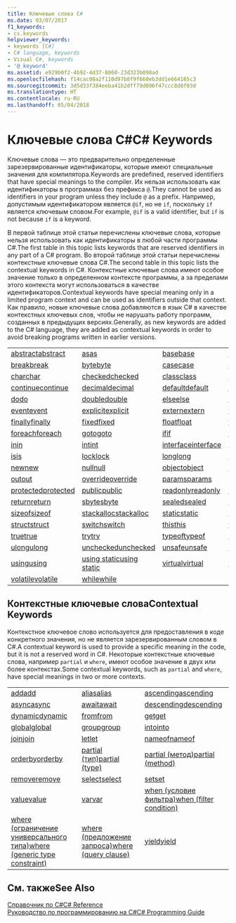 ```yaml
---
title: Ключевые слова C#
ms.date: 03/07/2017
f1_keywords:
- cs.keywords
helpviewer_keywords:
- keywords [C#]
- C# language, keywords
- Visual C#, keywords
- '@ keyword'
ms.assetid: e929b0f2-4b92-4d37-8060-23d323b098ad
ms.openlocfilehash: f14cac08a2f110d97b8f9f660eb3dd1e664165c3
ms.sourcegitcommit: 3d5d33f384eeba41b2dff79d096f47ccc8d8f03d
ms.translationtype: HT
ms.contentlocale: ru-RU
ms.lasthandoff: 05/04/2018
---
```

# <a name="c-keywords"></a><span data-ttu-id="5e038-102">Ключевые слова C#</span><span class="sxs-lookup"><span data-stu-id="5e038-102">C# Keywords</span></span>
<span data-ttu-id="5e038-103">Ключевые слова — это предварительно определенные зарезервированные идентификаторы, которые имеют специальные значения для компилятора.</span><span class="sxs-lookup"><span data-stu-id="5e038-103">Keywords are predefined, reserved identifiers that have special meanings to the compiler.</span></span> <span data-ttu-id="5e038-104">Их нельзя использовать как идентификаторы в программах без префикса `@`.</span><span class="sxs-lookup"><span data-stu-id="5e038-104">They cannot be used as identifiers in your program unless they include `@` as a prefix.</span></span> <span data-ttu-id="5e038-105">Например, допустимым идентификатором является `@if`, но не `if`, поскольку `if` является ключевым словом.</span><span class="sxs-lookup"><span data-stu-id="5e038-105">For example, `@if` is a valid identifier, but `if` is not because `if` is a keyword.</span></span>  
  
 <span data-ttu-id="5e038-106">В первой таблице этой статьи перечислены ключевые слова, которые нельзя использовать как идентификаторы в любой части программы C#.</span><span class="sxs-lookup"><span data-stu-id="5e038-106">The first table in this topic lists keywords that are reserved identifiers in any part of a C# program.</span></span> <span data-ttu-id="5e038-107">Во второй таблице этой статьи перечислены контекстные ключевые слова C#.</span><span class="sxs-lookup"><span data-stu-id="5e038-107">The second table in this topic lists the contextual keywords in C#.</span></span> <span data-ttu-id="5e038-108">Контекстные ключевые слова имеют особое значение только в определенном контексте программы, а за пределами этого контекста могут использоваться в качестве идентификаторов.</span><span class="sxs-lookup"><span data-stu-id="5e038-108">Contextual keywords have special meaning only in a limited program context and can be used as identifiers outside that context.</span></span> <span data-ttu-id="5e038-109">Как правило, новые ключевые слова добавляются в язык C# в качестве контекстных ключевых слов, чтобы не нарушать работу программ, созданных в предыдущих версиях.</span><span class="sxs-lookup"><span data-stu-id="5e038-109">Generally, as new keywords are added to the C# language, they are added as contextual keywords in order to avoid breaking programs written in earlier versions.</span></span>  
  
|||||  
|---|---|---|---|  
|[<span data-ttu-id="5e038-110">abstract</span><span class="sxs-lookup"><span data-stu-id="5e038-110">abstract</span></span>](../../../csharp/language-reference/keywords/abstract.md)|[<span data-ttu-id="5e038-111">as</span><span class="sxs-lookup"><span data-stu-id="5e038-111">as</span></span>](../../../csharp/language-reference/keywords/as.md)|[<span data-ttu-id="5e038-112">base</span><span class="sxs-lookup"><span data-stu-id="5e038-112">base</span></span>](../../../csharp/language-reference/keywords/base.md)|[<span data-ttu-id="5e038-113">bool</span><span class="sxs-lookup"><span data-stu-id="5e038-113">bool</span></span>](../../../csharp/language-reference/keywords/bool.md)|  
|[<span data-ttu-id="5e038-114">break</span><span class="sxs-lookup"><span data-stu-id="5e038-114">break</span></span>](../../../csharp/language-reference/keywords/break.md)|[<span data-ttu-id="5e038-115">byte</span><span class="sxs-lookup"><span data-stu-id="5e038-115">byte</span></span>](../../../csharp/language-reference/keywords/byte.md)|[<span data-ttu-id="5e038-116">case</span><span class="sxs-lookup"><span data-stu-id="5e038-116">case</span></span>](../../../csharp/language-reference/keywords/switch.md)|[<span data-ttu-id="5e038-117">catch</span><span class="sxs-lookup"><span data-stu-id="5e038-117">catch</span></span>](../../../csharp/language-reference/keywords/try-catch.md)|  
|[<span data-ttu-id="5e038-118">char</span><span class="sxs-lookup"><span data-stu-id="5e038-118">char</span></span>](../../../csharp/language-reference/keywords/char.md)|[<span data-ttu-id="5e038-119">checked</span><span class="sxs-lookup"><span data-stu-id="5e038-119">checked</span></span>](../../../csharp/language-reference/keywords/checked.md)|[<span data-ttu-id="5e038-120">class</span><span class="sxs-lookup"><span data-stu-id="5e038-120">class</span></span>](../../../csharp/language-reference/keywords/class.md)|[<span data-ttu-id="5e038-121">const</span><span class="sxs-lookup"><span data-stu-id="5e038-121">const</span></span>](../../../csharp/language-reference/keywords/const.md)|  
|[<span data-ttu-id="5e038-122">continue</span><span class="sxs-lookup"><span data-stu-id="5e038-122">continue</span></span>](../../../csharp/language-reference/keywords/continue.md)|[<span data-ttu-id="5e038-123">decimal</span><span class="sxs-lookup"><span data-stu-id="5e038-123">decimal</span></span>](../../../csharp/language-reference/keywords/decimal.md)|[<span data-ttu-id="5e038-124">default</span><span class="sxs-lookup"><span data-stu-id="5e038-124">default</span></span>](../../../csharp/language-reference/keywords/default.md)|[<span data-ttu-id="5e038-125">delegate</span><span class="sxs-lookup"><span data-stu-id="5e038-125">delegate</span></span>](../../../csharp/language-reference/keywords/delegate.md)|  
|[<span data-ttu-id="5e038-126">do</span><span class="sxs-lookup"><span data-stu-id="5e038-126">do</span></span>](../../../csharp/language-reference/keywords/do.md)|[<span data-ttu-id="5e038-127">double</span><span class="sxs-lookup"><span data-stu-id="5e038-127">double</span></span>](../../../csharp/language-reference/keywords/double.md)|[<span data-ttu-id="5e038-128">else</span><span class="sxs-lookup"><span data-stu-id="5e038-128">else</span></span>](../../../csharp/language-reference/keywords/if-else.md)|[<span data-ttu-id="5e038-129">enum</span><span class="sxs-lookup"><span data-stu-id="5e038-129">enum</span></span>](../../../csharp/language-reference/keywords/enum.md)|  
|[<span data-ttu-id="5e038-130">event</span><span class="sxs-lookup"><span data-stu-id="5e038-130">event</span></span>](../../../csharp/language-reference/keywords/event.md)|[<span data-ttu-id="5e038-131">explicit</span><span class="sxs-lookup"><span data-stu-id="5e038-131">explicit</span></span>](../../../csharp/language-reference/keywords/explicit.md)|[<span data-ttu-id="5e038-132">extern</span><span class="sxs-lookup"><span data-stu-id="5e038-132">extern</span></span>](../../../csharp/language-reference/keywords/extern.md)|[<span data-ttu-id="5e038-133">false</span><span class="sxs-lookup"><span data-stu-id="5e038-133">false</span></span>](../../../csharp/language-reference/keywords/false.md)|  
|[<span data-ttu-id="5e038-134">finally</span><span class="sxs-lookup"><span data-stu-id="5e038-134">finally</span></span>](../../../csharp/language-reference/keywords/try-finally.md)|[<span data-ttu-id="5e038-135">fixed</span><span class="sxs-lookup"><span data-stu-id="5e038-135">fixed</span></span>](../../../csharp/language-reference/keywords/fixed-statement.md)|[<span data-ttu-id="5e038-136">float</span><span class="sxs-lookup"><span data-stu-id="5e038-136">float</span></span>](../../../csharp/language-reference/keywords/float.md)|[<span data-ttu-id="5e038-137">for</span><span class="sxs-lookup"><span data-stu-id="5e038-137">for</span></span>](../../../csharp/language-reference/keywords/for.md)|  
|[<span data-ttu-id="5e038-138">foreach</span><span class="sxs-lookup"><span data-stu-id="5e038-138">foreach</span></span>](../../../csharp/language-reference/keywords/foreach-in.md)|[<span data-ttu-id="5e038-139">goto</span><span class="sxs-lookup"><span data-stu-id="5e038-139">goto</span></span>](../../../csharp/language-reference/keywords/goto.md)|[<span data-ttu-id="5e038-140">if</span><span class="sxs-lookup"><span data-stu-id="5e038-140">if</span></span>](../../../csharp/language-reference/keywords/if-else.md)|[<span data-ttu-id="5e038-141">implicit</span><span class="sxs-lookup"><span data-stu-id="5e038-141">implicit</span></span>](../../../csharp/language-reference/keywords/implicit.md)|  
|[<span data-ttu-id="5e038-142">in</span><span class="sxs-lookup"><span data-stu-id="5e038-142">in</span></span>](../../../csharp/language-reference/keywords/in.md)|[<span data-ttu-id="5e038-143">int</span><span class="sxs-lookup"><span data-stu-id="5e038-143">int</span></span>](../../../csharp/language-reference/keywords/int.md)|[<span data-ttu-id="5e038-144">interface</span><span class="sxs-lookup"><span data-stu-id="5e038-144">interface</span></span>](../../../csharp/language-reference/keywords/interface.md)|[<span data-ttu-id="5e038-145">internal</span><span class="sxs-lookup"><span data-stu-id="5e038-145">internal</span></span>](../../../csharp/language-reference/keywords/internal.md)|
|[<span data-ttu-id="5e038-146">is</span><span class="sxs-lookup"><span data-stu-id="5e038-146">is</span></span>](../../../csharp/language-reference/keywords/is.md)|[<span data-ttu-id="5e038-147">lock</span><span class="sxs-lookup"><span data-stu-id="5e038-147">lock</span></span>](../../../csharp/language-reference/keywords/lock-statement.md)|[<span data-ttu-id="5e038-148">long</span><span class="sxs-lookup"><span data-stu-id="5e038-148">long</span></span>](../../../csharp/language-reference/keywords/long.md)|[<span data-ttu-id="5e038-149">namespace</span><span class="sxs-lookup"><span data-stu-id="5e038-149">namespace</span></span>](../../../csharp/language-reference/keywords/namespace.md)|
|[<span data-ttu-id="5e038-150">new</span><span class="sxs-lookup"><span data-stu-id="5e038-150">new</span></span>](../../../csharp/language-reference/keywords/new.md)|[<span data-ttu-id="5e038-151">null</span><span class="sxs-lookup"><span data-stu-id="5e038-151">null</span></span>](../../../csharp/language-reference/keywords/null.md)|[<span data-ttu-id="5e038-152">object</span><span class="sxs-lookup"><span data-stu-id="5e038-152">object</span></span>](../../../csharp/language-reference/keywords/object.md)|[<span data-ttu-id="5e038-153">operator</span><span class="sxs-lookup"><span data-stu-id="5e038-153">operator</span></span>](../../../csharp/language-reference/keywords/operator.md)|
|[<span data-ttu-id="5e038-154">out</span><span class="sxs-lookup"><span data-stu-id="5e038-154">out</span></span>](../../../csharp/language-reference/keywords/out.md)|[<span data-ttu-id="5e038-155">override</span><span class="sxs-lookup"><span data-stu-id="5e038-155">override</span></span>](../../../csharp/language-reference/keywords/override.md)|[<span data-ttu-id="5e038-156">params</span><span class="sxs-lookup"><span data-stu-id="5e038-156">params</span></span>](../../../csharp/language-reference/keywords/params.md)|[<span data-ttu-id="5e038-157">private</span><span class="sxs-lookup"><span data-stu-id="5e038-157">private</span></span>](../../../csharp/language-reference/keywords/private.md)|
|[<span data-ttu-id="5e038-158">protected</span><span class="sxs-lookup"><span data-stu-id="5e038-158">protected</span></span>](../../../csharp/language-reference/keywords/protected.md)|[<span data-ttu-id="5e038-159">public</span><span class="sxs-lookup"><span data-stu-id="5e038-159">public</span></span>](../../../csharp/language-reference/keywords/public.md)|[<span data-ttu-id="5e038-160">readonly</span><span class="sxs-lookup"><span data-stu-id="5e038-160">readonly</span></span>](../../../csharp/language-reference/keywords/readonly.md)|[<span data-ttu-id="5e038-161">ref</span><span class="sxs-lookup"><span data-stu-id="5e038-161">ref</span></span>](../../../csharp/language-reference/keywords/ref.md)|
|[<span data-ttu-id="5e038-162">return</span><span class="sxs-lookup"><span data-stu-id="5e038-162">return</span></span>](../../../csharp/language-reference/keywords/return.md)|[<span data-ttu-id="5e038-163">sbyte</span><span class="sxs-lookup"><span data-stu-id="5e038-163">sbyte</span></span>](../../../csharp/language-reference/keywords/sbyte.md)|[<span data-ttu-id="5e038-164">sealed</span><span class="sxs-lookup"><span data-stu-id="5e038-164">sealed</span></span>](../../../csharp/language-reference/keywords/sealed.md)|[<span data-ttu-id="5e038-165">short</span><span class="sxs-lookup"><span data-stu-id="5e038-165">short</span></span>](../../../csharp/language-reference/keywords/short.md)||
[<span data-ttu-id="5e038-166">sizeof</span><span class="sxs-lookup"><span data-stu-id="5e038-166">sizeof</span></span>](../../../csharp/language-reference/keywords/sizeof.md)|[<span data-ttu-id="5e038-167">stackalloc</span><span class="sxs-lookup"><span data-stu-id="5e038-167">stackalloc</span></span>](../../../csharp/language-reference/keywords/stackalloc.md)|[<span data-ttu-id="5e038-168">static</span><span class="sxs-lookup"><span data-stu-id="5e038-168">static</span></span>](../../../csharp/language-reference/keywords/static.md)|[<span data-ttu-id="5e038-169">string</span><span class="sxs-lookup"><span data-stu-id="5e038-169">string</span></span>](../../../csharp/language-reference/keywords/string.md)|
|[<span data-ttu-id="5e038-170">struct</span><span class="sxs-lookup"><span data-stu-id="5e038-170">struct</span></span>](../../../csharp/language-reference/keywords/struct.md)|[<span data-ttu-id="5e038-171">switch</span><span class="sxs-lookup"><span data-stu-id="5e038-171">switch</span></span>](../../../csharp/language-reference/keywords/switch.md)|[<span data-ttu-id="5e038-172">this</span><span class="sxs-lookup"><span data-stu-id="5e038-172">this</span></span>](../../../csharp/language-reference/keywords/this.md)|[<span data-ttu-id="5e038-173">throw</span><span class="sxs-lookup"><span data-stu-id="5e038-173">throw</span></span>](../../../csharp/language-reference/keywords/throw.md)|
|[<span data-ttu-id="5e038-174">true</span><span class="sxs-lookup"><span data-stu-id="5e038-174">true</span></span>](../../../csharp/language-reference/keywords/true.md)|[<span data-ttu-id="5e038-175">try</span><span class="sxs-lookup"><span data-stu-id="5e038-175">try</span></span>](../../../csharp/language-reference/keywords/try-catch.md)|[<span data-ttu-id="5e038-176">typeof</span><span class="sxs-lookup"><span data-stu-id="5e038-176">typeof</span></span>](../../../csharp/language-reference/keywords/typeof.md)|[<span data-ttu-id="5e038-177">uint</span><span class="sxs-lookup"><span data-stu-id="5e038-177">uint</span></span>](../../../csharp/language-reference/keywords/uint.md)|
|[<span data-ttu-id="5e038-178">ulong</span><span class="sxs-lookup"><span data-stu-id="5e038-178">ulong</span></span>](../../../csharp/language-reference/keywords/ulong.md)|[<span data-ttu-id="5e038-179">unchecked</span><span class="sxs-lookup"><span data-stu-id="5e038-179">unchecked</span></span>](../../../csharp/language-reference/keywords/unchecked.md)|[<span data-ttu-id="5e038-180">unsafe</span><span class="sxs-lookup"><span data-stu-id="5e038-180">unsafe</span></span>](../../../csharp/language-reference/keywords/unsafe.md)|[<span data-ttu-id="5e038-181">ushort</span><span class="sxs-lookup"><span data-stu-id="5e038-181">ushort</span></span>](../../../csharp/language-reference/keywords/ushort.md)|
|[<span data-ttu-id="5e038-182">using</span><span class="sxs-lookup"><span data-stu-id="5e038-182">using</span></span>](../../../csharp/language-reference/keywords/using.md)|[<span data-ttu-id="5e038-183">using static</span><span class="sxs-lookup"><span data-stu-id="5e038-183">using static</span></span>](using-static.md)|[<span data-ttu-id="5e038-184">virtual</span><span class="sxs-lookup"><span data-stu-id="5e038-184">virtual</span></span>](../../../csharp/language-reference/keywords/virtual.md)|[<span data-ttu-id="5e038-185">void</span><span class="sxs-lookup"><span data-stu-id="5e038-185">void</span></span>](../../../csharp/language-reference/keywords/void.md)|
|[<span data-ttu-id="5e038-186">volatile</span><span class="sxs-lookup"><span data-stu-id="5e038-186">volatile</span></span>](../../../csharp/language-reference/keywords/volatile.md)|[<span data-ttu-id="5e038-187">while</span><span class="sxs-lookup"><span data-stu-id="5e038-187">while</span></span>](../../../csharp/language-reference/keywords/while.md)|

## <a name="contextual-keywords"></a><span data-ttu-id="5e038-188">Контекстные ключевые слова</span><span class="sxs-lookup"><span data-stu-id="5e038-188">Contextual Keywords</span></span>  
 <span data-ttu-id="5e038-189">Контекстное ключевое слово используется для предоставления в коде конкретного значения, но не является зарезервированным словом в C#.</span><span class="sxs-lookup"><span data-stu-id="5e038-189">A contextual keyword is used to provide a specific meaning in the code, but it is not a reserved word in C#.</span></span> <span data-ttu-id="5e038-190">Некоторые контекстные ключевые слова, например `partial` и `where`, имеют особое значение в двух или более контекстах.</span><span class="sxs-lookup"><span data-stu-id="5e038-190">Some contextual keywords, such as `partial` and `where`, have special meanings in two or more contexts.</span></span>  
  
||||  
|---|---|---|  
|[<span data-ttu-id="5e038-191">add</span><span class="sxs-lookup"><span data-stu-id="5e038-191">add</span></span>](../../../csharp/language-reference/keywords/add.md)|[<span data-ttu-id="5e038-192">alias</span><span class="sxs-lookup"><span data-stu-id="5e038-192">alias</span></span>](../../../csharp/language-reference/keywords/extern-alias.md)|[<span data-ttu-id="5e038-193">ascending</span><span class="sxs-lookup"><span data-stu-id="5e038-193">ascending</span></span>](../../../csharp/language-reference/keywords/ascending.md)|  
|[<span data-ttu-id="5e038-194">async</span><span class="sxs-lookup"><span data-stu-id="5e038-194">async</span></span>](../../../csharp/language-reference/keywords/async.md)|[<span data-ttu-id="5e038-195">await</span><span class="sxs-lookup"><span data-stu-id="5e038-195">await</span></span>](../../../csharp/language-reference/keywords/await.md)|[<span data-ttu-id="5e038-196">descending</span><span class="sxs-lookup"><span data-stu-id="5e038-196">descending</span></span>](../../../csharp/language-reference/keywords/descending.md)|  
|[<span data-ttu-id="5e038-197">dynamic</span><span class="sxs-lookup"><span data-stu-id="5e038-197">dynamic</span></span>](../../../csharp/language-reference/keywords/dynamic.md)|[<span data-ttu-id="5e038-198">from</span><span class="sxs-lookup"><span data-stu-id="5e038-198">from</span></span>](../../../csharp/language-reference/keywords/from-clause.md)|[<span data-ttu-id="5e038-199">get</span><span class="sxs-lookup"><span data-stu-id="5e038-199">get</span></span>](../../../csharp/language-reference/keywords/get.md)|  
|[<span data-ttu-id="5e038-200">global</span><span class="sxs-lookup"><span data-stu-id="5e038-200">global</span></span>](../../../csharp/language-reference/keywords/global.md)|[<span data-ttu-id="5e038-201">group</span><span class="sxs-lookup"><span data-stu-id="5e038-201">group</span></span>](../../../csharp/language-reference/keywords/group-clause.md)|[<span data-ttu-id="5e038-202">into</span><span class="sxs-lookup"><span data-stu-id="5e038-202">into</span></span>](../../../csharp/language-reference/keywords/into.md)|  
|[<span data-ttu-id="5e038-203">join</span><span class="sxs-lookup"><span data-stu-id="5e038-203">join</span></span>](../../../csharp/language-reference/keywords/join-clause.md)|[<span data-ttu-id="5e038-204">let</span><span class="sxs-lookup"><span data-stu-id="5e038-204">let</span></span>](../../../csharp/language-reference/keywords/let-clause.md)|[<span data-ttu-id="5e038-205">nameof</span><span class="sxs-lookup"><span data-stu-id="5e038-205">nameof</span></span>](nameof.md)|   
|[<span data-ttu-id="5e038-206">orderby</span><span class="sxs-lookup"><span data-stu-id="5e038-206">orderby</span></span>](../../../csharp/language-reference/keywords/orderby-clause.md)|[<span data-ttu-id="5e038-207">partial (тип)</span><span class="sxs-lookup"><span data-stu-id="5e038-207">partial (type)</span></span>](../../../csharp/language-reference/keywords/partial-type.md)|[<span data-ttu-id="5e038-208">partial (метод)</span><span class="sxs-lookup"><span data-stu-id="5e038-208">partial (method)</span></span>](../../../csharp/language-reference/keywords/partial-method.md)|   
|[<span data-ttu-id="5e038-209">remove</span><span class="sxs-lookup"><span data-stu-id="5e038-209">remove</span></span>](../../../csharp/language-reference/keywords/remove.md)|[<span data-ttu-id="5e038-210">select</span><span class="sxs-lookup"><span data-stu-id="5e038-210">select</span></span>](../../../csharp/language-reference/keywords/select-clause.md)|[<span data-ttu-id="5e038-211">set</span><span class="sxs-lookup"><span data-stu-id="5e038-211">set</span></span>](../../../csharp/language-reference/keywords/set.md)|   
|[<span data-ttu-id="5e038-212">value</span><span class="sxs-lookup"><span data-stu-id="5e038-212">value</span></span>](../../../csharp/language-reference/keywords/value.md)|[<span data-ttu-id="5e038-213">var</span><span class="sxs-lookup"><span data-stu-id="5e038-213">var</span></span>](../../../csharp/language-reference/keywords/var.md)|[<span data-ttu-id="5e038-214">when (условие фильтра)</span><span class="sxs-lookup"><span data-stu-id="5e038-214">when (filter condition)</span></span>](when.md)|   
|[<span data-ttu-id="5e038-215">where (ограничение универсального типа)</span><span class="sxs-lookup"><span data-stu-id="5e038-215">where (generic type constraint)</span></span>](../../../csharp/language-reference/keywords/where-generic-type-constraint.md)|[<span data-ttu-id="5e038-216">where (предложение запроса)</span><span class="sxs-lookup"><span data-stu-id="5e038-216">where (query clause)</span></span>](../../../csharp/language-reference/keywords/where-clause.md)|[<span data-ttu-id="5e038-217">yield</span><span class="sxs-lookup"><span data-stu-id="5e038-217">yield</span></span>](../../../csharp/language-reference/keywords/yield.md)|  
  
## <a name="see-also"></a><span data-ttu-id="5e038-218">См. также</span><span class="sxs-lookup"><span data-stu-id="5e038-218">See Also</span></span>  
 [<span data-ttu-id="5e038-219">Справочник по C#</span><span class="sxs-lookup"><span data-stu-id="5e038-219">C# Reference</span></span>](../../../csharp/language-reference/index.md)  
 [<span data-ttu-id="5e038-220">Руководство по программированию на C#</span><span class="sxs-lookup"><span data-stu-id="5e038-220">C# Programming Guide</span></span>](../../../csharp/programming-guide/index.md)

